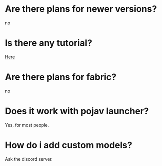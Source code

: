 # Are there plans for newer versions?
no
# Is there any tutorial?
[Here](https://www.youtube.com/watch?v=ybddGoVTWEQ)
# Are there plans for fabric?
no
# Does it work with pojav launcher?
Yes, for most people.
# How do i add custom models?
Ask the discord server.